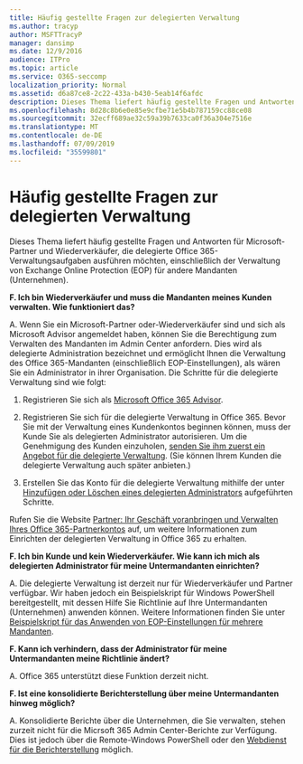 ```yaml
---
title: Häufig gestellte Fragen zur delegierten Verwaltung
ms.author: tracyp
author: MSFTTracyP
manager: dansimp
ms.date: 12/9/2016
audience: ITPro
ms.topic: article
ms.service: O365-seccomp
localization_priority: Normal
ms.assetid: d6a87ce8-2c22-433a-b430-5eab14f6afdc
description: Dieses Thema liefert häufig gestellte Fragen und Antworten für Microsoft-Partner und Wiederverkäufer, die delegierte Office 365-Verwaltungsaufgaben ausführen möchten, einschließlich der Verwaltung von Exchange Online Protection (EOP) für andere Mandanten (Unternehmen).
ms.openlocfilehash: 8d28c8b6e0e85e9cfbe71e5b4b787159cc88ce08
ms.sourcegitcommit: 32ecff689ae32c59a39b7633ca0f36a304e7516e
ms.translationtype: MT
ms.contentlocale: de-DE
ms.lasthandoff: 07/09/2019
ms.locfileid: "35599801"
---
```

# <a name="delegated-administration-faq"></a>Häufig gestellte Fragen zur delegierten Verwaltung

Dieses Thema liefert häufig gestellte Fragen und Antworten für Microsoft-Partner und Wiederverkäufer, die delegierte Office 365-Verwaltungsaufgaben ausführen möchten, einschließlich der Verwaltung von Exchange Online Protection (EOP) für andere Mandanten (Unternehmen).
  
 **F. Ich bin Wiederverkäufer und muss die Mandanten meines Kunden verwalten. Wie funktioniert das?**
  
A. Wenn Sie ein Microsoft-Partner oder-Wiederverkäufer sind und sich als Microsoft Advisor angemeldet haben, können Sie die Berechtigung zum Verwalten des Mandanten im Admin Center anfordern. Dies wird als delegierte Administration bezeichnet und ermöglicht Ihnen die Verwaltung des Office 365-Mandanten (einschließlich EOP-Einstellungen), als wären Sie ein Administrator in ihrer Organisation. Die Schritte für die delegierte Verwaltung sind wie folgt:
  
1. Registrieren Sie sich als [Microsoft Office 365 Advisor](https://aka.ms/cloudbenefits).
    
2. Registrieren Sie sich für die delegierte Verwaltung in Office 365. Bevor Sie mit der Verwaltung eines Kundenkontos beginnen können, muss der Kunde Sie als delegierten Administrator autorisieren. Um die Genehmigung des Kunden einzuholen, [senden Sie ihm zuerst ein Angebot für die delegierte Verwaltung](https://go.microsoft.com/fwlink/?LinkId=396829). (Sie können Ihrem Kunden die delegierte Verwaltung auch später anbieten.) 
    
3. Erstellen Sie das Konto für die delegierte Verwaltung mithilfe der unter [Hinzufügen oder Löschen eines delegierten Administrators](https://go.microsoft.com/fwlink/?LinkId=396831) aufgeführten Schritte.
    
Rufen Sie die Website [Partner: Ihr Geschäft voranbringen und Verwalten Ihres Office 365-Partnerkontos](https://go.microsoft.com/fwlink/?LinkId=301485) auf, um weitere Informationen zum Einrichten der delegierten Verwaltung in Office 365 zu erhalten. 
  
 **F. Ich bin Kunde und kein Wiederverkäufer. Wie kann ich mich als delegierten Administrator für meine Untermandanten einrichten?**
  
A. Die delegierte Verwaltung ist derzeit nur für Wiederverkäufer und Partner verfügbar. Wir haben jedoch ein Beispielskript für Windows PowerShell bereitgestellt, mit dessen Hilfe Sie Richtlinie auf Ihre Untermandanten (Unternehmen) anwenden können. Weitere Informationen finden Sie unter [Beispielskript für das Anwenden von EOP-Einstellungen für mehrere Mandanten](sample-script-for-applying-eop-settings-to-multiple-tenants.md).
  
 **F. Kann ich verhindern, dass der Administrator für meine Untermandanten meine Richtlinie ändert?**
  
A. Office 365 unterstützt diese Funktion derzeit nicht.
  
 **F. Ist eine konsolidierte Berichterstellung über meine Untermandanten hinweg möglich?**
  
A. Konsolidierte Berichte über die Unternehmen, die Sie verwalten, stehen zurzeit nicht für die Micrsoft 365 Admin Center-Berichte zur Verfügung. Dies ist jedoch über die Remote-Windows PowerShell oder den [Webdienst für die Berichterstellung](https://go.microsoft.com/fwlink/?LinkId=279926) möglich. 
  

